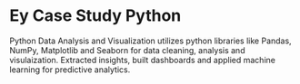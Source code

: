 # Ey Case Study Python
Python Data Analysis and Visualization utilizes python libraries like Pandas, NumPy, Matplotlib and Seaborn for data cleaning, analysis and visulaization. Extracted insights, built dashboards and applied machine learning for predictive analytics.
